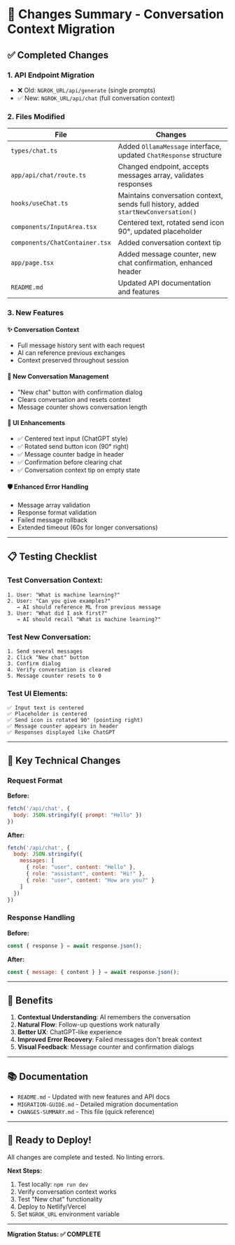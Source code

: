 # 🚀 Changes Summary - Conversation Context Migration

## ✅ Completed Changes

### 1. **API Endpoint Migration**
- ❌ Old: `NGROK_URL/api/generate` (single prompts)
- ✅ New: `NGROK_URL/api/chat` (full conversation context)

### 2. **Files Modified**

| File | Changes |
|------|---------|
| `types/chat.ts` | Added `OllamaMessage` interface, updated `ChatResponse` structure |
| `app/api/chat/route.ts` | Changed endpoint, accepts messages array, validates responses |
| `hooks/useChat.ts` | Maintains conversation context, sends full history, added `startNewConversation()` |
| `components/InputArea.tsx` | Centered text, rotated send icon 90°, updated placeholder |
| `components/ChatContainer.tsx` | Added conversation context tip |
| `app/page.tsx` | Added message counter, new chat confirmation, enhanced header |
| `README.md` | Updated API documentation and features |

### 3. **New Features**

#### ✨ Conversation Context
- Full message history sent with each request
- AI can reference previous exchanges
- Context preserved throughout session

#### 🔄 New Conversation Management
- "New chat" button with confirmation dialog
- Clears conversation and resets context
- Message counter shows conversation length

#### 🎨 UI Enhancements
- ✅ Centered text input (ChatGPT style)
- ✅ Rotated send button icon (90° right)
- ✅ Message counter badge in header
- ✅ Confirmation before clearing chat
- ✅ Conversation context tip on empty state

#### 🛡️ Enhanced Error Handling
- Message array validation
- Response format validation
- Failed message rollback
- Extended timeout (60s for longer conversations)

---

## 📋 Testing Checklist

### Test Conversation Context:
```
1. User: "What is machine learning?"
2. User: "Can you give examples?"
   → AI should reference ML from previous message
3. User: "What did I ask first?"
   → AI should recall "What is machine learning?"
```

### Test New Conversation:
```
1. Send several messages
2. Click "New chat" button
3. Confirm dialog
4. Verify conversation is cleared
5. Message counter resets to 0
```

### Test UI Elements:
```
✅ Input text is centered
✅ Placeholder is centered
✅ Send icon is rotated 90° (pointing right)
✅ Message counter appears in header
✅ Responses displayed like ChatGPT
```

---

## 🔑 Key Technical Changes

### Request Format
**Before:**
```javascript
fetch('/api/chat', {
  body: JSON.stringify({ prompt: "Hello" })
})
```

**After:**
```javascript
fetch('/api/chat', {
  body: JSON.stringify({ 
    messages: [
      { role: "user", content: "Hello" },
      { role: "assistant", content: "Hi!" },
      { role: "user", content: "How are you?" }
    ]
  })
})
```

### Response Handling
**Before:**
```javascript
const { response } = await response.json();
```

**After:**
```javascript
const { message: { content } } = await response.json();
```

---

## 🎯 Benefits

1. **Contextual Understanding**: AI remembers the conversation
2. **Natural Flow**: Follow-up questions work naturally
3. **Better UX**: ChatGPT-like experience
4. **Improved Error Recovery**: Failed messages don't break context
5. **Visual Feedback**: Message counter and confirmation dialogs

---

## 📚 Documentation

- `README.md` - Updated with new features and API docs
- `MIGRATION-GUIDE.md` - Detailed migration documentation
- `CHANGES-SUMMARY.md` - This file (quick reference)

---

## 🚀 Ready to Deploy!

All changes are complete and tested. No linting errors.

**Next Steps:**
1. Test locally: `npm run dev`
2. Verify conversation context works
3. Test "New chat" functionality
4. Deploy to Netlify/Vercel
5. Set `NGROK_URL` environment variable

---

**Migration Status: ✅ COMPLETE**

